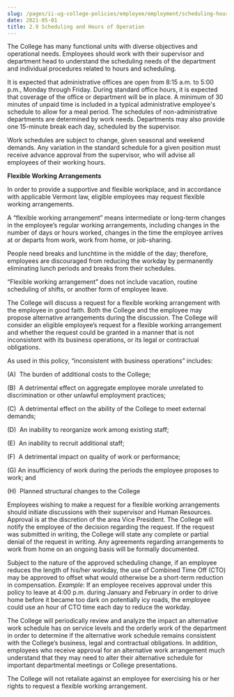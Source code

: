 ```yaml
---
slug: /pages/ii-ug-college-policies/employee/employment/scheduling-hours-operation
date: 2021-05-01
title: 2.9 Scheduling and Hours of Operation
---
```

The College has many functional units with diverse objectives and operational needs. Employees should work with their supervisor and department head to understand the scheduling needs of the department and individual procedures related to hours and scheduling.

It is expected that administrative offices are open from 8:15 a.m. to 5:00 p.m., Monday through Friday. During standard office hours, it is expected that coverage of the office or department will be in place. A minimum of 30 minutes of unpaid time is included in a typical administrative employee's schedule to allow for a meal period. The schedules of non-administrative departments are determined by work needs. Departments may also provide one 15-minute break each day, scheduled by the supervisor.

Work schedules are subject to change, given seasonal and weekend demands. Any variation in the standard schedule for a given position must receive advance approval from the supervisor, who will advise all employees of their working hours.

**Flexible Working Arrangements**

In order to provide a supportive and flexible workplace, and in accordance with applicable Vermont law, eligible employees may request flexible working arrangements.

A “flexible working arrangement” means intermediate or long-term changes in the employee’s regular working arrangements, including changes in the number of days or hours worked, changes in the time the employee arrives at or departs from work, work from home, or job-sharing.

People need breaks and lunchtime in the middle of the day; therefore, employees are discouraged from reducing the workday by permanently eliminating lunch periods and breaks from their schedules.

“Flexible working arrangement” does not include vacation, routine scheduling of shifts, or another form of employee leave.

The College will discuss a request for a flexible working arrangement with the employee in good faith. Both the College and the employee may propose alternative arrangements during the discussion. The College will consider an eligible employee’s request for a flexible working arrangement and whether the request could be granted in a manner that is not inconsistent with its business operations, or its legal or contractual obligations.

As used in this policy, “inconsistent with business operations” includes:

(A)  The burden of additional costs to the College;

(B)  A detrimental effect on aggregate employee morale unrelated to discrimination or other unlawful employment practices;

(C)  A detrimental effect on the ability of the College to meet external demands;

(D)  An inability to reorganize work among existing staff;

(E)  An inability to recruit additional staff;

(F)  A detrimental impact on quality of work or performance;

(G) An insufficiency of work during the periods the employee proposes to work; and

(H)  Planned structural changes to the College

Employees wishing to make a request for a flexible working arrangements should initiate discussions with their supervisor and Human Resources. Approval is at the discretion of the area Vice President. The College will notify the employee of the decision regarding the request. If the request was submitted in writing, the College will state any complete or partial denial of the request in writing. Any agreements regarding arrangements to work from home on an ongoing basis will be formally documented.

Subject to the nature of the approved scheduling change, if an employee reduces the length of his/her workday, the use of Combined Time Off (CTO) may be approved to offset what would otherwise be a short-term reduction in compensation. _Example_: If an employee receives approval under this policy to leave at 4:00 p.m. during January and February in order to drive home before it became too dark on potentially icy roads, the employee could use an hour of CTO time each day to reduce the workday.

The College will periodically review and analyze the impact an alternative work schedule has on service levels and the orderly work of the department in order to determine if the alternative work schedule remains consistent with the College’s business, legal and contractual obligations. In addition, employees who receive approval for an alternative work arrangement much understand that they may need to alter their alternative schedule for important departmental meetings or College presentations.

The College will not retaliate against an employee for exercising his or her rights to request a flexible working arrangement.
